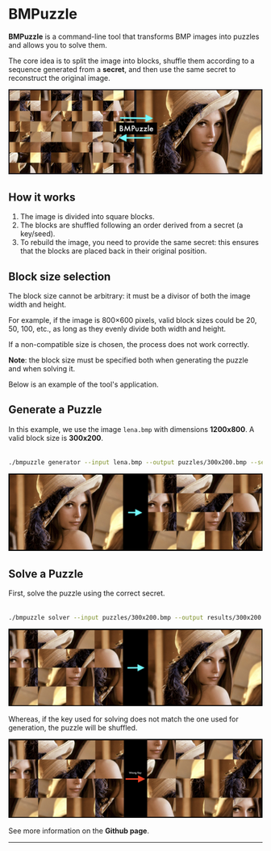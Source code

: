 # **BMPuzzle**

**BMPuzzle** is a command-line tool that transforms BMP images into puzzles and allows you to solve them. 

The core idea is to split the image into blocks, shuffle them according to a sequence generated from a **secret**, and then use the same secret to reconstruct the original image.

![bmpuzzle](./bmpuzzle.png)

## **How it works**

1. The image is divided into square blocks.
2. The blocks are shuffled following an order derived from a secret (a key/seed).
3. To rebuild the image, you need to provide the same secret: this ensures that the blocks are placed back in their original position.

## **Block size selection**

The block size cannot be arbitrary: it must be a divisor of both the image width and height.

For example, if the image is 800×600 pixels, valid block sizes could be 20, 50, 100, etc., as long as they evenly divide both width and height.

If a non-compatible size is chosen, the process does not work correctly.

**Note**: the block size must be specified both when generating the puzzle and when solving it.

Below is an example of the tool's application.

## **Generate a Puzzle**

In this example, we use the image `lena.bmp` with dimensions **1200x800**. A valid block size is **300x200**.

```bash

./bmpuzzle generator --input lena.bmp --output puzzles/300x200.bmp --secret 1234567890 --block-size 300x200

```

![bmpuzzle generation](./gen.png)

## **Solve a Puzzle**

First, solve the puzzle using the correct secret.

```bash

./bmpuzzle solver --input puzzles/300x200.bmp --output results/300x200.bmp --secret 1234567890 --block-size 300x200

```

![bmpuzzle solved](./solv.png)

Whereas, if the key used for solving does not match the one used for generation, the puzzle will be shuffled.

![bmpuzzle wrong key](./wrong_key.png)

See more information on the **Github page**.

---


